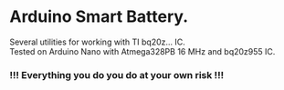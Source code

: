 # Arduino Smart Battery.  
Several utilities for working with TI bq20z... IC.  
Tested on Arduino Nano with Atmega328PB 16 MHz and bq20z955 IC.  
### !!! Everything you do you do at your own risk !!! 